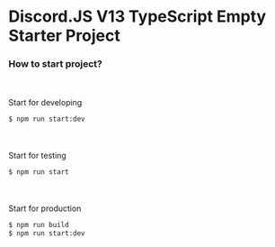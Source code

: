 # Discord.JS V13 TypeScript Empty Starter Project


### How to start project?
\
\
Start for developing
```bash
$ npm run start:dev
```
\
\
Start for testing
```bash
$ npm run start
```
\
\
Start for production
```bash
$ npm run build
$ npm run start:dev
```
